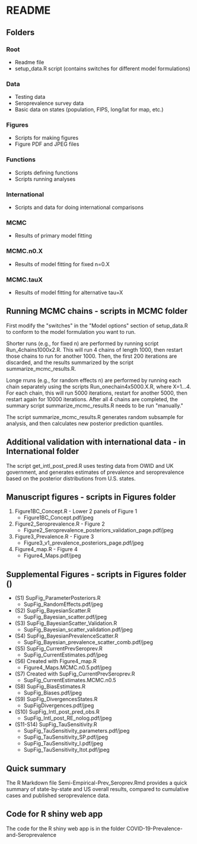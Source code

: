 README
================

## Folders

### Root
- Readme file
- setup_data.R script (contains switches for different model formulations)

### Data 
- Testing data 
- Seroprevalence survey data
- Basic data on states (population, FIPS, long/lat for map, etc.)

### Figures
- Scripts for making figures
- Figure PDF and JPEG files

### Functions
- Scripts defining functions
- Scripts running analyses

### International
- Scripts and data for doing international comparisons

### MCMC
- Results of primary model fitting

### MCMC.n0.X
- Results of model fitting for fixed n=0.X

### MCMC.tauX
- Results of model fitting for alternative tau=X

## Running MCMC chains - scripts in MCMC folder

First modify the "switches" in the "Model options" section of setup_data.R to conform to the model formulation you want to run.

Shorter runs (e.g., for fixed n) are performed by running script Run_4chains1000x2.R. This will run 4 chains of length 1000, then restart those chains to run for another 1000.  Then, the first 200 iterations are discarded, and the results summarized by the script summarize_mcmc_results.R.

Longe rruns (e.g., for random effects n) are performed by running each chain separately using the scripts Run_onechain4x5000.X.R, where X=1...4.  For each chain, this will run 5000 iterations, restart for another 5000, then restart again for 10000 iterations.  After all 4 chains are completed, the summary script summarize_mcmc_results.R needs to be run "manually."

The script summarize_mcmc_results.R generates random subsample for analysis, and then calculates new posterior prediction quantiles.

## Additional validation with international data - in International folder

The script get_intl_post_pred.R uses testing data from OWID and UK government, and generates estimates of prevalence and seroprevalence based on the posterior distributions from U.S. states.

## Manuscript figures - scripts in Figures folder

1. Figure1BC_Concept.R - Lower 2 panels of Figure 1
    - Figure1BC_Concept.pdf/jpeg
2. Figure2_Seroprevalence.R - Figure 2
    - Figure2_Seroprevalence_posteriors_validation_page.pdf/jpeg
3. Figure3_Prevalence.R - Figure 3
    - Figure3_v1_prevalence_posteriors_page.pdf/jpeg
4. Figure4_map.R - Figure 4
    - Figure4_Maps.pdf/jpeg
    
## Supplemental Figures - scripts in Figures folder ()

- (S1) SupFig_ParameterPosteriors.R 
    - SupFig_RandomEffects.pdf/jpeg 
- (S2) SupFig_BayesianScatter.R
    - SupFig_Bayesian_scatter.pdf/jpeg 
- (S3) SupFig_BayesianScatter_Validation.R
    - SupFig_Bayesian_scatter_validation.pdf/jpeg 
- (S4) SupFig_BayesianPrevalenceScatter.R
    - SupFig_Bayesian_prevalence_scatter_comb.pdf/jpeg 
- (S5) SupFig_CurrentPrevSeroprev.R
    - SupFig_CurrentEstimates.pdf/jpeg 
- (S6) Created with Figure4_map.R
    - Figure4_Maps.MCMC.n0.5.pdf/jpeg
- (S7) Created with SupFig_CurrentPrevSeroprev.R
    - SupFig_CurrentEstimates.MCMC.n0.5
- (S8) SupFig_BiasEstimates.R
    - SupFig_Biases.pdf/jpeg 
- (S9) SupFig_DivergencesStates.R
    - SupFigDivergences.pdf/jpeg 
- (S10) SupFig_Intl_post_pred_obs.R
    - SupFig_Intl_post_RE_nolog.pdf/jpeg 
- (S11-S14) SupFig_TauSensitivity.R
    - SupFig_TauSensitivity_parameters.pdf/jpeg
    - SupFig_TauSensitivity_SP.pdf/jpeg
    - SupFig_TauSensitivity_I.pdf/jpeg
    - SupFig_TauSensitivity_Itot.pdf/jpeg

## Quick summary

The R Markdown file Semi-Empirical-Prev_Seroprev.Rmd provides a quick summary of state-by-state and US overall results, compared to cumulative cases and published seroprevalence data.

## Code for R shiny web app

The code for the R shiny web app is in the folder
COVID-19-Prevalence-and-Seroprevalence
